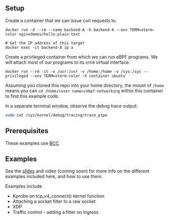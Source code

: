 ## Setup

Create a container that we can issue curl requests to. 

```
docker run -d --rm --name backend-A -h backend-A --env TERM=xterm-color nginxdemos/hello:plain-text

# Get the IP address of this target 
docker exec -it backend-A ip a 
```

Create a privileged container from which we can run eBPF programs. We will attach most of our programs to its `eth0` virtual
interface. 

```
docker run --rm -it -v /usr:/usr -v /home:/home -v /sys:/sys --privileged --env TERM=xterm-color -h container ubuntu
```

Assuming you cloned this repo into your home directory, the mount of `/home`
means you can `cd /home/<user name>/ebpf-networking` within this container to
find this example code.

In a separate terminal window, observe the debug trace output: 

```bash
sudo cat /sys/kernel/debug/tracing/trace_pipe
```

## Prerequisites

These examples use [BCC](https://github.com/iovisor/bcc)

## Examples

See the
[slides](https://speakerdeck.com/lizrice/beginners-guide-to-ebpf-programming-for-networking)
and video (coming soon) for more info on the different examples included here,
and how to use them. 

Examples include 
* Kprobe on tcp_v4_connect() kernel function
* Attaching a socket filter to a raw socket 
* XDP 
* Traffic control - adding a filter on ingress 
